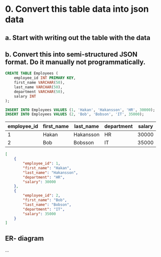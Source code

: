 # 0. Convert this table data into json data

## a. Start with writing out the table with the data

## b. Convert this into semi-structured JSON format. Do it manually not programmatically.

```sql
CREATE TABLE Employees (
    employee_id INT PRIMARY KEY,
    first_name VARCHAR(50),
    last_name VARCHAR(50),
    department VARCHAR(50),
    salary INT
);

INSERT INTO Employees VALUES (1, 'Hakan', 'Hakansson', 'HR', 30000);
INSERT INTO Employees VALUES (2, 'Bob', 'Bobson', 'IT', 35000);
```

| employee_id | first_name | last_name | department | salary |
| ----------- | ---------- | --------- | ---------- | ------ |
| 1           | Hakan      | Hakansson | HR         | 30000  |
| 2           | Bob        | Bobsson   | IT         | 35000  |

```json
[
    {
        "employee_id": 1,
        "first_name": "Hakan",
        "last_name": "Hakansson",
        "department": "HR",
        "salary": 30000
    },
    {
        "employee_id": 2,
        "first_name": "Bob",
        "last_name": "Bobson",
        "department": "IT",
        "salary": 35000
    }
]
```

## ER- diagram

...
